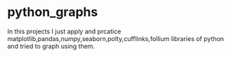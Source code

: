 
# python_graphs

In this projects I just apply and prcatice matplotlib,pandas,numpy,seaborn,polty,cufflinks,follium libraries of python and tried to graph using them.
